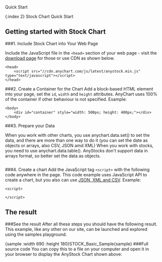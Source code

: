 Quick Start

{:index 2}
Stock Chart Quick Start
  
## Getting started with Stock Chart
###1. Include Stock Chart into Your Web Page

Include the JavaScript file in the `<head>` section of your web page - visit the [download page](../Quick_Start/Downloading_AnyChart) for those or use CDN as shown below.

```
<head>
    <script src="//cdn.anychart.com/js/latest/anystock.min.js" type="text/javascript"></script> 
</head>
```

###2. Create a Container for the Chart
Add a block-based HTML element into your page, set the `id`, `width` and `height` attributes. AnyChart uses 100% of the container if other behaviour is not specified. 
Example:
```
<body>
    <div id="container" style="width: 500px; height: 400px;"></div>
</body>
```

###3. Prepare your Data

When you work with other charts, you use anychart.data.set() to set the data, and there are more than one way to do it (you can set the date as objects or arrays, also CSV, JSON amd XML)
When you work with stocks, you need to use anychart.data.table(). AnyStocks don't support data in arrays format, so better set the data as objects.

```

```

###4. Create a chart
Add the JavaScript tag `<script>` with the following code anywhere in the  page. 
This code example uses JavaScript API to create a chart, but you also can use [JSON, XML and CSV](Data_from_JSON,_XML,_CSV). 
Example:

```
<script>

</script>
```
  
## The result
###See the result
After all these steps you should have the following result. This example, like any other on our site, can be launched and explored using the samples playground.

{sample :width 690 :height 180}STOCK\_Basic\_Sample{sample}
###Full source code
You can copy this to a file on your computer and open it in your browser to display the AnyStock Chart shown above:
```

```
